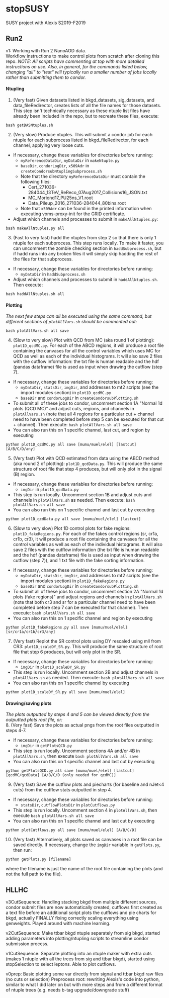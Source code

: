# stopSUSY
SUSY project with Alexis S2019-F2019

## Run2
v1: Working with Run 2 NanoAOD data.  
Workflow instructions to make control plots from scratch after cloning this repo. _NOTE: All scripts have commenting at top with more detailed instructions on use. Also, in general, for the commands listed below, changing "all" to "test" will typically run a smaller number of jobs locally rather than submitting them to condor._  
#### Ntupling
1. (Very fast) Given datasets listed in bkgd_datasets, sig_datasets, and data_fileRedirector, creates lists of all the file names for those datasets. This step isn't technically necessary as these ntuple list files have already been included in the repo, but to recreate these files, execute:
```
bash getDASNtuples.sh
```
2. (Very slow) Produce ntuples. This will submit a condor job for each ntuple for each subprocess listed in bkgd_fileRedirector, for each channel, applying very loose cuts. 
- If necessary, change these variables for directories before running:
  - `myReferenceDataDir`, `myDataDir` in `makeNtuple.py`
  - `baseDir`, `condorLogDir`, `x509Adr` in `createCondorsubNtuplingSubprocess.sh`
  - Note that the directory `myReferenceDataDir` must contain the following files:
    - Cert_271036-284044_13TeV_ReReco_07Aug2017_Collisions16_JSON.txt
    - MC_Moriond17_PU25ns_V1.root
    - Data_Pileup_2016_271036-284044_80bins.root
  - Note that `x509Adr` can be found in the printed information when executing voms-proxy-init for the GRID certificate.
- Adjust which channels and processes to submit in `makeAllNtuples.py`:
```
bash makeAllNtuples.py all
```
3. (Fast to very fast) hadd the ntuples from step 2 so that there is only 1 ntuple for each subprocess. This step runs locally. To make it faster, you can uncomment the zombie checking section in `haddSubprocess.sh`, but if hadd runs into any broken files it will simply skip hadding the rest of the files for that subprocess.
- If necessary, change these variables for directories before running:
  - `myDataDir` in `haddSubprocess.sh`
- Adjust which channels and processes to submit in `haddAllNtuples.sh`. Then execute:
```
bash haddAllNtuples.sh all
```
#### Plotting
_The next few steps can all be executed using the same command, but different sections of `plotAllVars.sh` should be commented out:_
```
bash plotAllVars.sh all save
```
4. (Slow to very slow) Plot with QCD from MC (aka round 1 of plotting): `plot1D_qcdMC.py`. For each of the ABCD regions, it will produce a root file containing the canvases for all the control variables which uses MC for QCD as well as each of the individual histograms. It will also save 2 files with the cutflow information: the txt file is human readable and the hdf (pandas dataframe) file is used as input when drawing the cutflow (step 7).
- If necessary, change these variables for directories before running:
  - `myDataDir`, `statsDir`, `imgDir`, and addresses to mt2 scripts (see the import modules section) in `plot1D_qcdMC.py`
  - `baseDir` and `condorLogDir` in `createCondorsubPlotting.sh`
- To submit all of these jobs to condor, uncomment section 1A "Normal 1d plots (QCD MC)" and adjust cuts, regions, and channels in `plotAllVars.sh` (note that all 4 regions for a particular cut + channel need to have been completed before step 5 can be executed for that cut + channel). Then execute: `bash plotAllVars.sh all save`
- You can also run this on 1 specific channel, last cut, and region by executing
```
python plot1D_qcdMC.py all save [mumu/muel/elel] [lastcut] [A/B/C/D/any]
```
5. (Very fast) Plot with QCD estimated from data using the ABCD method (aka round 2 of plotting): `plot1D_qcdData.py`. This will produce the same structure of root file that step 4 produces, but will only plot in the signal (B) region.
- If necessary, change these variables for directories before running:
  - `imgDir` in `plot1D_qcdData.py`
- This step is run locally. Uncomment section 1B and adjust cuts and channels in `plotAllVars.sh` as needed. Then execute: `bash plotAllVars.sh all save`
- You can also run this on 1 specific channel and last cut by executing
```
python plot1D_qcdData.py all save [mumu/muel/elel] [lastcut]
```
6. (Slow to very slow) Plot 1D control plots for fake regions: `plot1D_fakeRegions.py`. For each of the fakes control regions (sr, cr1a, cr1b, cr3), it will produce a root file containing the canvases for all the control variables as well as each of the individual histograms. It will also save 2 files with the cutflow information (the txt file is human readable and the hdf (pandas dataframe) file is used as input when drawing the cutflow (step 7)), and 1 txt file with the fake sorting information.
- If necessary, change these variables for directories before running:
  - `myDataDir`, `statsDir`, `imgDir`, and addresses to mt2 scripts (see the import modules section) in `plot1D_fakeRegions.py`
  - `baseDir` and `condorLogDir` in `createCondorsubPlotting.sh`
- To submit all of these jobs to condor, uncomment section 2A "Normal 1d plots (fake regions)" and adjust regions and channels in `plotAllVars.sh` (note that both cr3 and sr for a particular channel need to have been completed before step 7 can be executed for that channel). Then execute: `bash plotAllVars.sh all save`
- You can also run this on 1 specific channel and region by executing
```
python plot1D_fakeRegions.py all save [mumu/muel/elel] [sr/cr1a/cr1b/cr3/any]
```
7. (Very fast) Replot the SR control plots using DY rescaled using mll from CR3: `plot1D_scaleDY_SR.py`. This will produce the same structure of root file that step 6 produces, but will only plot in the SR.
- If necessary, change these variables for directories before running:
  - `imgDir` in `plot1D_scaleDY_SR.py`
- This step is run locally. Uncomment section 2B and adjust channels in `plotAllVars.sh` as needed. Then execute: `bash plotAllVars.sh all save`
- You can also run this on 1 specific channel by executing
```
python plot1D_scaleDY_SR.py all save [mumu/muel/elel]
```

#### Drawing/saving plots
_The plots outputted by steps 4 and 5 can be viewed directly from the outputted plots root file, or:_  
8. (Very fast) Save the plots as actual pngs from the root files outputted in steps 4-7.
- If necessary, change these variables for directories before running:
  - `imgDir` in `getPlotsQCD.py`
- This step is run locally. Uncomment sections 4A and/or 4B in `plotAllVars.sh`, then execute `bash plotAllVars.sh all save`
- You can also run this on 1 specific channel and last cut by executing
```
python getPlotsQCD.py all save [mumu/muel/elel] [lastcut] [qcdMC/qcdData] [A/B/C/D (only needed for qcdMC)]
```
9. (Very fast) Save the cutflow plots and piecharts (for baseline and nJet<4 cuts) from the cutflow stats outputted in step 4.
- If necessary, change these variables for directories before running:
  - `statsDir`, `cutflowPlotsDir` in `plotCutflows.py`
- This step is run locally. Uncomment section 4 in `plotAllVars.sh`, then execute `bash plotAllVars.sh all save` 
- You can also run this on 1 specific channel and last cut by executing
```
python plotCutflows.py all save [mumu/muel/elel] [A/B/C/D]
```
10. (Very fast) Alternatively, all plots saved as canvases in a root file can be saved directly. If necessary, change the `imgDir` variable in `getPlots.py`, then run:
```
python getPlots.py [filename]
```
where the filename is just the name of the root file containing the plots (and not the full path to the file).

## HLLHC
v3CutSequence:
Handling stacking bkgd from multiple different sources, condor submit files are now automatically created, cutflows first created as a text file before an additional script plots the cutflows and pie charts for bkgd, actually FINALLY fixing correctly scaling everything using genweights.
Played around with machine learning.

v2CutSequence:
Make ttbar bkgd ntuple separately from sig bkgd, started adding parameters into plotting/ntupling scripts to streamline condor submission process.

v1CutSequence:
Separate plotting into an ntuple maker with extra cuts (makes 1 ntuple with all the trees from sig and ttbar bkgd), started using stopSelection to select leptons. Able to plot cutflows.

v0prep:
Basic plotting some var directly from signal and ttbar bkgd raw files (no cuts or selection)
Preprocess root: rewriting Alexis's code into python, similar to what I did later on but with more steps and from a different format of ntuple trees (e.g. needs b-tag upgrade/downgrade stuff)
